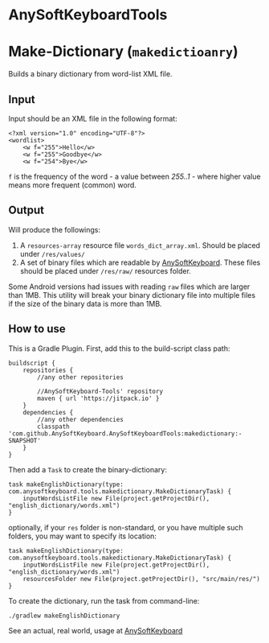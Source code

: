 AnySoftKeyboardTools
====================

# Make-Dictionary (`makedictioanry`)
Builds a binary dictionary from word-list XML file.

## Input
Input should be an XML file in the following format:
```
<?xml version="1.0" encoding="UTF-8"?>
<wordlist>
    <w f="255">Hello</w>
    <w f="255">Goodbye</w>
    <w f="254">Bye</w>
```
`f` is the frequency of the word - a value between _255..1_ - where higher value
means more frequent (common) word.

## Output
Will produce the followings:
 1. A `resources-array` resource file `words_dict_array.xml`. Should be placed under `/res/values/`
 2. A set of binary files which are readable by [AnySoftKeyboard](https://github.com/AnySoftKeyboard/AnySoftKeyboard).
 These files should be placed under `/res/raw/` resources folder.

Some Android versions had issues with reading `raw` files which are larger than 1MB.
This utility will break your binary dictionary file into multiple files if
the size of the binary data is more than 1MB.

## How to use
This is a Gradle Plugin.
First, add this to the build-script class path:
```
buildscript {
    repositories {
        //any other repositories

        //AnySoftKeyboard-Tools' repository
        maven { url 'https://jitpack.io' }
    }
    dependencies {
        //any other dependencies
        classpath 'com.github.AnySoftKeyboard.AnySoftKeyboardTools:makedictionary:-SNAPSHOT'
    }
}
```
Then add a `Task` to create the binary-dictionary:
```
task makeEnglishDictionary(type: com.anysoftkeyboard.tools.makedictionary.MakeDictionaryTask) {
    inputWordsListFile new File(project.getProjectDir(), "english_dictionary/words.xml")
}
```

optionally, if your `res` folder is non-standard, or you have multiple such folders, you may want to specify its location:
```
task makeEnglishDictionary(type: com.anysoftkeyboard.tools.makedictionary.MakeDictionaryTask) {
    inputWordsListFile new File(project.getProjectDir(), "english_dictionary/words.xml")
    resourcesFolder new File(project.getProjectDir(), "src/main/res/")
}
```

To create the dictionary, run the task from command-line:
```
./gradlew makeEnglishDictionary
```

See an actual, real world, usage at [AnySoftKeyboard](https://github.com/AnySoftKeyboard/AnySoftKeyboard/blob/master/build.gradle)